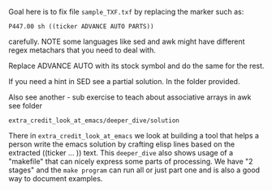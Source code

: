 Goal here is to fix file `sample_TXF.txf` by replacing the
marker such as:
```
P447.00 sh ((ticker ADVANCE AUTO PARTS))
```
carefully.  NOTE some languages like sed and awk might have different
regex metachars that you need to deal with.

Replace ADVANCE AUTO with its stock symbol
and do the same for the rest.

If you need a hint in SED see a partial solution.
In the folder provided.


Also see another - sub exercise to teach about associative arrays in awk
see folder
```
extra_credit_look_at_emacs/deeper_dive/solution
```

There in `extra_credit_look_at_emacs` we look at building a tool that helps
a person write the emacs solution by crafting elisp lines based on the
extracted ((ticker ... )) text.
This `deeper_dive` also shows usage of a "makefile" that can nicely express
some parts of processing.  We have "2 stages" and the `make program` can
run all or just part one and is also a good way to document examples. 

